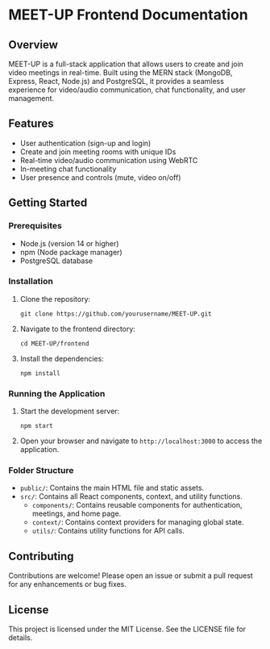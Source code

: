 # MEET-UP Frontend Documentation

## Overview
MEET-UP is a full-stack application that allows users to create and join video meetings in real-time. Built using the MERN stack (MongoDB, Express, React, Node.js) and PostgreSQL, it provides a seamless experience for video/audio communication, chat functionality, and user management.

## Features
- User authentication (sign-up and login)
- Create and join meeting rooms with unique IDs
- Real-time video/audio communication using WebRTC
- In-meeting chat functionality
- User presence and controls (mute, video on/off)

## Getting Started

### Prerequisites
- Node.js (version 14 or higher)
- npm (Node package manager)
- PostgreSQL database

### Installation
1. Clone the repository:
   ```
   git clone https://github.com/yourusername/MEET-UP.git
   ```
2. Navigate to the frontend directory:
   ```
   cd MEET-UP/frontend
   ```
3. Install the dependencies:
   ```
   npm install
   ```

### Running the Application
1. Start the development server:
   ```
   npm start
   ```
2. Open your browser and navigate to `http://localhost:3000` to access the application.

### Folder Structure
- `public/`: Contains the main HTML file and static assets.
- `src/`: Contains all React components, context, and utility functions.
  - `components/`: Contains reusable components for authentication, meetings, and home page.
  - `context/`: Contains context providers for managing global state.
  - `utils/`: Contains utility functions for API calls.

## Contributing
Contributions are welcome! Please open an issue or submit a pull request for any enhancements or bug fixes.

## License
This project is licensed under the MIT License. See the LICENSE file for details.